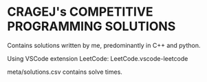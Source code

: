# CRAGEJ's COMPETITIVE PROGRAMMING SOLUTIONS

Contains solutions written by me, predominantly in C++ and python.

Using VSCode extension LeetCode: LeetCode.vscode-leetcode

meta/solutions.csv contains solve times.

